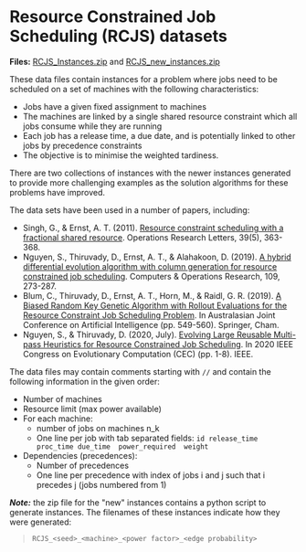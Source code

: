 # Resource Constrained Job Scheduling (RCJS) datasets

**Files:** [RCJS_Instances.zip](data/../RCJS_Instances.zip) and [RCJS_new_instances.zip](data/../RCJS_new_instances.zip)

These data files contain instances for a problem where jobs need to be scheduled on a set of machines with the following characteristics:

* Jobs have a given fixed assignment to machines
* The machines are linked by a single shared resource constraint which all jobs consume while they are running
* Each job has a release time, a due date, and is potentially linked to other jobs by precedence constraints 
* The objective is to minimise the weighted tardiness.

There are two collections of instances with the newer instances generated to provide more challenging examples as the solution algorithms for these problems have improved.

The data sets have been used in a number of papers, including:

* Singh, G., & Ernst, A. T. (2011). [Resource constraint scheduling with a fractional shared resource](https://www.sciencedirect.com/science/article/pii/S0167637711000575). Operations Research Letters, 39(5), 363-368.
* Nguyen, S., Thiruvady, D., Ernst, A. T., & Alahakoon, D. (2019). [A hybrid differential evolution algorithm with column generation for resource constrained job scheduling](https://www.sciencedirect.com/science/article/pii/S0305054819301224). Computers & Operations Research, 109, 273-287.
* Blum, C., Thiruvady, D., Ernst, A. T., Horn, M., & Raidl, G. R. (2019). [A Biased Random Key Genetic Algorithm with Rollout Evaluations for the Resource Constraint Job Scheduling Problem](https://link.springer.com/chapter/10.1007/978-3-030-35288-2_44). In Australasian Joint Conference on Artificial Intelligence (pp. 549-560). Springer, Cham.
* Nguyen, S., & Thiruvady, D. (2020, July). [Evolving Large Reusable Multi-pass Heuristics for Resource Constrained Job Scheduling](https://ieeexplore.ieee.org/abstract/document/9185539/). In 2020 IEEE Congress on Evolutionary Computation (CEC) (pp. 1-8). IEEE.
 
The data files may contain comments starting with `//` and contain the following information in the given order:

* Number of machines
* Resource limit (max power available)
* For each machine:
    * number of jobs on machines n_k
    * One line per job with tab separated fields:
        `id release_time  proc_time due_time  power_required  weight`
* Dependencies (precedences):
    * Number of precedences
    * One line per precedence with index of jobs i and j such that i precedes j (jobs numbered from 1)

***Note:*** the zip file for the "new" instances contains a python script to generate instances. The filenames of these instances indicate how they were generated:

> `RCJS_<seed>_<machine>_<power factor>_<edge probability>`

 

